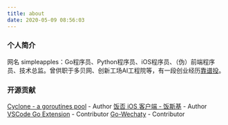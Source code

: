 ```yaml
---
title: about
date: 2020-05-09 08:56:03
---
```


### 个人简介

网名 simpleapples：Go程序员、Python程序员、iOS程序员、（伪）前端程序员、技术总监。曾供职于多贝网、创新工场AI工程院等，有一段创业经历[靠谱投](https://www.kaoputou.com)。

### 开源贡献

[Cyclone - a goroutines pool](https://github.com/simpleapples/cyclone) - Author
[饭否 iOS 客户端 - 饭斯基](https://github.com/simpleapples/fansky) - Author
[VSCode Go Extension](https://github.com/golang/vscode-go) - Contributor
[Go-Wechaty](https://github.com/wechaty/go-wechaty) - Contributor
